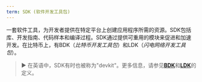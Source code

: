 ```yaml
---
term: SDK (软件开发工具包)
---
```


一套软件工具，为开发者提供在特定平台上创建应用程序所需的资源。SDK包括库、开发指南、代码样本和编译过程。SDK通过提供可重用的模块来促进和加速开发。在比特币上，有BDK（*比特币开发工具包*）和LDK（*闪电网络开发工具包*）。

> ► 在英语中，SDK有时也被称为"devkit"。更多信息，请参见[**BDK**](/dictionnaire/B.md#bdk-bitcoin-dev-kit)和[**LDK**](/dictionnaire/L.md#ldk-lightning-dev-kit)的定义。